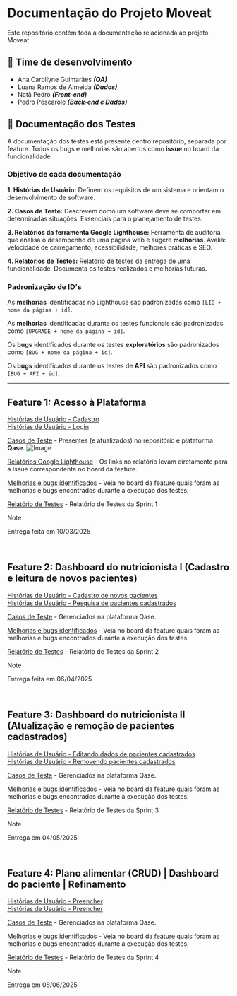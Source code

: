 # Documentação do Projeto Moveat
Este repositório contém toda a documentação relacionada ao projeto Moveat.


## 👥 Time de desenvolvimento
- Ana Carollyne Guimarães ***(QA)***
- Luana Ramos de Almeida ***(Dados)***
- Natã Pedro ***(Front-end)***
- Pedro Pescarole ***(Back-end e Dados)***


## 🐞 Documentação dos Testes
A documentação dos testes está presente dentro repositório, separada por feature.
Todos os bugs e melhorias são abertos como **issue** no board da funcionalidade.

### Objetivo de cada documentação
**1. Histórias de Usuário:** Definem os requisitos de um sistema e orientam o desenvolvimento de software.

**2. Casos de Teste:** Descrevem como um software deve se comportar em determinadas situações. Essenciais para o planejamento de testes.

**3. Relatórios da ferramenta Google Lighthouse:** Ferramenta de auditoria que analisa o desempenho de uma página web e sugere **melhorias**. Avalia: velocidade de carregamento, acessibilidade, melhores práticas e SEO.  

**4. Relatórios de Testes:** Relatório de testes da entrega de uma funcionalidade. Documenta os testes realizados e melhorias futuras.

### Padronização de ID's
As **melhorias** identificadas no Lighthouse são padronizadas como ``[LIG + nome da página + id]``.

As **melhorias** identificadas durante os testes funcionais são padronizadas como ``[UPGRADE + nome da página + id]``.

Os **bugs** identificados durante os testes **exploratórios** são padronizados como ``[BUG + nome da página + id]``. 

Os **bugs** identificados durante os testes de **API** são padronizados como ``[BUG + API + id]``. 

---
## Feature 1: Acesso à Plataforma
[Histórias de Usuário - Cadastro](/feature1-acesso-plataforma/user-stories/cadastro.md) <br>
[Histórias de Usuário - Login](/feature1-acesso-plataforma/user-stories/login.md)

[Casos de Teste](/feature1-acesso-plataforma/test-cases) - Presentes (e atualizados) no repositório e plataforma **Qase**.
![Image](https://github.com/user-attachments/assets/6e78ad7d-9e48-464a-901d-5ede066ae4d6)

[Relatórios Google Lighthouse](/feature1-acesso-plataforma/testes/lighthouse/) - Os links no relatório levam diretamente para a Issue correspondente no board da feature.


[Melhorias e bugs identificados](https://github.com/orgs/Moveat-Fit/projects/4) - Veja no board da feature quais foram as melhorias e bugs encontrados durante a execução dos testes.

[Relatório de Testes](/feature1-acesso-plataforma/resources/Relatório%20de%20Entrega%20-%20Sprint%201.pdf) - Relatório de Testes da Sprint 1

> [!NOTE]  
> Entrega feita em 10/03/2025

<br>

## Feature 2: Dashboard do nutricionista I (Cadastro e leitura de novos pacientes)
[Histórias de Usuário - Cadastro de novos pacientes](/feature2-dashboard-nutricionista/user-stories/cadastro-paciente.md) <br>
[Histórias de Usuário - Pesquisa de pacientes cadastrados](/feature2-dashboard-nutricionista/user-stories/pesquisa-paciente.md)

[Casos de Teste](https://app.qase.io/public/report/238e75e5fce5189b20b07d1366b81d93bcb076ed) - Gerenciados na plataforma Qase.


[Melhorias e bugs identificados](https://github.com/orgs/Moveat-Fit/projects/7) - Veja no board da feature quais foram as melhorias e bugs encontrados durante a execução dos testes.

[Relatório de Testes](/feature2-dashboard-nutricionista/resources/Relatório%20de%20Entrega%20-%20Sprint%202.pdf) - Relatório de Testes da Sprint 2

> [!NOTE]  
> Entrega feita em 06/04/2025


<br>

## Feature 3: Dashboard do nutricionista II (Atualização e remoção de pacientes cadastrados)
[Histórias de Usuário - Editando dados de pacientes cadastrados](/feature3-dashboard-nutricionista-2/user-stories/editar-paciente.md) <br>
[Histórias de Usuário - Removendo pacientes cadastrados](/feature3-dashboard-nutricionista-2/user-stories/deletar-paciente.md)

[Casos de Teste]() - Gerenciados na plataforma Qase.


[Melhorias e bugs identificados](https://github.com/orgs/Moveat-Fit/projects/8) - Veja no board da feature quais foram as melhorias e bugs encontrados durante a execução dos testes.

[Relatório de Testes]() - Relatório de Testes da Sprint 3

> [!NOTE]  
> Entrega em 04/05/2025



<br>

## Feature 4: Plano alimentar (CRUD) | Dashboard do paciente | Refinamento
[Histórias de Usuário - Preencher]() <br>
[Histórias de Usuário - Preencher]()

[Casos de Teste]() - Gerenciados na plataforma Qase.


[Melhorias e bugs identificados](https://github.com/orgs/Moveat-Fit/projects/9) - Veja no board da feature quais foram as melhorias e bugs encontrados durante a execução dos testes.

[Relatório de Testes]() - Relatório de Testes da Sprint 4

> [!NOTE]  
> Entrega em 08/06/2025
